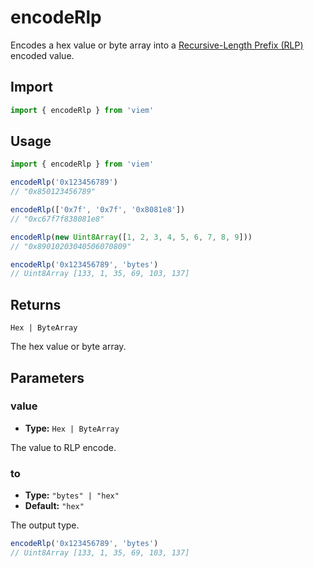 # encodeRlp

Encodes a hex value or byte array into a [Recursive-Length Prefix (RLP)](https://ethereum.org/en/developers/docs/data-structures-and-encoding/rlp/enc) encoded value.

## Import

```ts
import { encodeRlp } from 'viem'
```

## Usage

```ts
import { encodeRlp } from 'viem'

encodeRlp('0x123456789')
// "0x850123456789"

encodeRlp(['0x7f', '0x7f', '0x8081e8'])
// "0xc67f7f838081e8"

encodeRlp(new Uint8Array([1, 2, 3, 4, 5, 6, 7, 8, 9]))
// "0x89010203040506070809"

encodeRlp('0x123456789', 'bytes')
// Uint8Array [133, 1, 35, 69, 103, 137]
```

## Returns

`Hex | ByteArray`

The hex value or byte array.

## Parameters

### value

- **Type:** `Hex | ByteArray`

The value to RLP encode.

### to

- **Type:** `"bytes" | "hex"`
- **Default:** `"hex"`

The output type.

```ts
encodeRlp('0x123456789', 'bytes')
// Uint8Array [133, 1, 35, 69, 103, 137]
```
